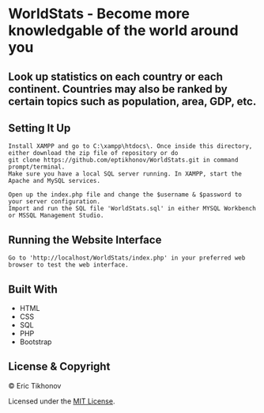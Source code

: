 
# WorldStats - Become more knowledgable of the world around you
Look up statistics on each country or each continent. Countries may also be ranked by certain topics such as population, area, GDP, etc. 
---
## Setting It Up

    Install XAMPP and go to C:\xampp\htdocs\. Once inside this directory, either download the zip file of repository or do 
    git clone https://github.com/eptikhonov/WorldStats.git in command prompt/terminal.
    Make sure you have a local SQL server running. In XAMPP, start the Apache and MySQL services.
    
    Open up the index.php file and change the $username & $password to your server configuration.
    Import and run the SQL file 'WorldStats.sql' in either MYSQL Workbench or MSSQL Management Studio.
    
## Running the Website Interface
    
    Go to 'http://localhost/WorldStats/index.php' in your preferred web browser to test the web interface.
    
## Built With
* HTML
* CSS
* SQL
* PHP
* Bootstrap

## License & Copyright

© Eric Tikhonov

Licensed under the [MIT License](LICENSE).
